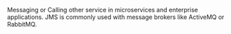 Messaging or Calling other service in microservices and enterprise applications. JMS is commonly used with message brokers like ActiveMQ or RabbitMQ.

